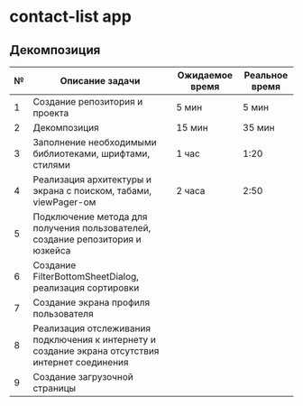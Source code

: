 # contact-list app

## Декомпозиция

№ | Описание задачи | Ожидаемое время | Реальное время
--|-----------------|-----------------|----------------
1 | Создание репозитория и проекта | 5 мин | 5 мин
2 | Декомпозиция | 15 мин | 35 мин
3 | Заполнение необходимыми библиотеками, шрифтами, стилями | 1 час | 1:20 
4 | Реализация архитектуры и экрана с поиском, табами, viewPager-ом | 2 часа | 2:50
5 | Подключение метода для получения пользователей, создание репозитория и юзкейса |  | 
6 | Создание FilterBottomSheetDialog, реализация сортировки |  |
7 | Создание экрана профиля пользователя |  |
8 | Реализация отслеживания подключения к интернету и создание  экрана отсутствия интернет соединения |  |
9 | Создание загрузочной страницы |  | 
